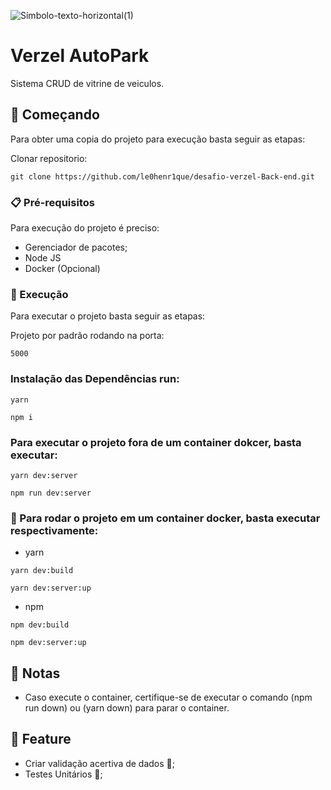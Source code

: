 ![Símbolo-texto-horizontal(1)](https://user-images.githubusercontent.com/68018921/199128538-76654f75-afe5-4906-a9c4-f47a7fa48bd5.png)
# Verzel AutoPark 


Sistema CRUD de vitrine de veiculos.

## 🚀 Começando

Para obter uma copia do projeto para execução basta seguir as etapas:

Clonar repositorio:

```
git clone https://github.com/le0henr1que/desafio-verzel-Back-end.git
```

### 📋 Pré-requisitos

Para execução do projeto é preciso:

* Gerenciador de pacotes;
* Node JS
* Docker (Opcional)


### 🔧 Execução

Para executar o projeto basta seguir as etapas:


Projeto por padrão rodando na porta:

`5000`

### Instalação das Dependências run:
```
yarn 
```

```
npm i
```
### Para executar o projeto fora de um container dokcer, basta executar:

```
yarn dev:server
```

```
npm run dev:server
```

### 🐋 Para rodar o projeto em um container docker, basta executar respectivamente:

* yarn 

```
yarn dev:build
```

```
yarn dev:server:up
```

* npm 

```
npm dev:build
```

```
npm dev:server:up
```


## 📄 Notas

 * Caso execute o container, certifique-se de executar o comando (npm run down) ou (yarn down) para parar o container.


## 🎁 Feature

* Criar validação acertiva de dados 📢;
* Testes Unitários 📢;







